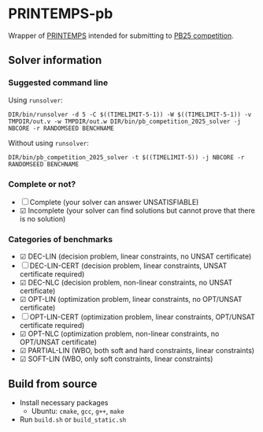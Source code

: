# PRINTEMPS-pb

Wrapper of [PRINTEMPS](https://snowberryfield.github.io/printemps/) intended for submitting to [PB25 competition](https://www.cril.univ-artois.fr/PB25/).

## Solver information

### Suggested command line

Using `runsolver`:

```
DIR/bin/runsolver -d 5 -C $((TIMELIMIT-5-1)) -W $((TIMELIMIT-5-1)) -v TMPDIR/out.v -w TMPDIR/out.w DIR/bin/pb_competition_2025_solver -j NBCORE -r RANDOMSEED BENCHNAME
```

Without using `runsolver`:

```
DIR/bin/pb_competition_2025_solver -t $((TIMELIMIT-5)) -j NBCORE -r RANDOMSEED BENCHNAME
```

### Complete or not?

* ☐ Complete (your solver can answer UNSATISFIABLE)
* ☑ Incomplete (your solver can find solutions but cannot prove that there is no solution)

### Categories of benchmarks

* ☑ DEC-LIN (decision problem, linear constraints, no UNSAT certificate)
* ☐ DEC-LIN-CERT (decision problem, linear constraints, UNSAT certificate required)
* ☑ DEC-NLC (decision problem, non-linear constraints, no UNSAT certificate)
* ☑ OPT-LIN (optimization problem, linear constraints, no OPT/UNSAT certificate)
* ☐ OPT-LIN-CERT (optimization problem, linear constraints, OPT/UNSAT certificate required)
* ☑ OPT-NLC (optimization problem, non-linear constraints, no OPT/UNSAT certificate)
* ☑ PARTIAL-LIN (WBO, both soft and hard constraints, linear constraints)
* ☑ SOFT-LIN (WBO, only soft constraints, linear constraints)

## Build from source

* Install necessary packages
  * Ubuntu: `cmake`, `gcc`, `g++`, `make`
* Run `build.sh` or `build_static.sh`
